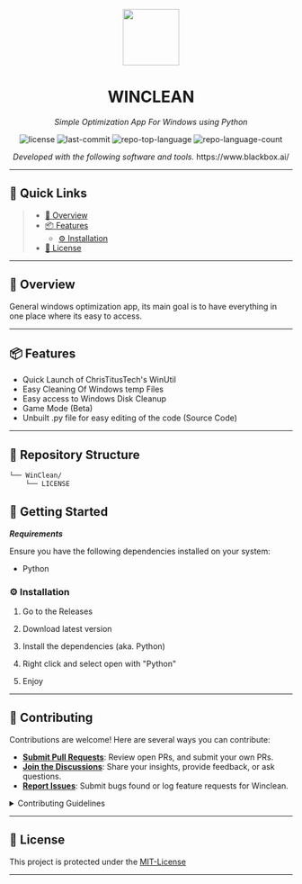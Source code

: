 <p align="center">
  <img src="https://cdn.glitch.global/e3e32469-706a-48cb-b345-8cec79902113/image.png?v=1716911761229" width="100" />
</p>
<p align="center">
    <h1 align="center">WINCLEAN</h1>
</p>
<p align="center">
    <em>Simple Optimization App For Windows using Python</em>
</p>
<p align="center">
	<img src="https://img.shields.io/github/license/vanitiez/WinClean?style=flat&color=0080ff" alt="license">
	<img src="https://img.shields.io/github/last-commit/vanitiez/WinClean?style=flat&logo=git&logoColor=white&color=0080ff" alt="last-commit">
	<img src="https://img.shields.io/github/languages/top/vanitiez/WinClean?style=flat&color=0080ff" alt="repo-top-language">
	<img src="https://img.shields.io/github/languages/count/vanitiez/WinClean?style=flat&color=0080ff" alt="repo-language-count">
<p>
<p align="center">
		<em>Developed with the following software and tools.</em>
	https://www.blackbox.ai/
</p>
<p align="center">
	</p>
<hr>

## 🔗 Quick Links

> - [📍 Overview](#-overview)
> - [📦 Features](#-features)
>   - [⚙️ Installation](#️-installation)
> - [📄 License](#-license)
---

## 📍 Overview

General windows optimization app, its main goal is to have everything in one place where its easy to access.

---

## 📦 Features

- Quick Launch of ChrisTitusTech's WinUtil
- Easy Cleaning Of Windows temp Files
- Easy access to Windows Disk Cleanup
- Game Mode (Beta)
- Unbuilt .py file for easy editing of the code (Source Code)

---

## 📂 Repository Structure

```sh
└── WinClean/
    └── LICENSE
```

## 🚀 Getting Started

***Requirements***

Ensure you have the following dependencies installed on your system:
- Python


### ⚙️ Installation

1. Go to the Releases

2. Download latest version

3. Install the dependencies (aka. Python) 

4. Right click and select open with "Python" 

5. Enjoy

---

## 🤝 Contributing

Contributions are welcome! Here are several ways you can contribute:

- **[Submit Pull Requests](https://github.com/vanitiez/WinClean/blob/main/CONTRIBUTING.md)**: Review open PRs, and submit your own PRs.
- **[Join the Discussions](https://github.com/vanitiez/WinClean/discussions)**: Share your insights, provide feedback, or ask questions.
- **[Report Issues](https://github.com/vanitiez/WinClean/issues)**: Submit bugs found or log feature requests for Winclean.

<details closed>
    <summary>Contributing Guidelines</summary>

1. **Fork the Repository**: Start by forking the project repository to your GitHub account.
2. **Clone Locally**: Clone the forked repository to your local machine using a Git client.
   ```sh
   git clone https://github.com/vanitiez/WinClean
   ```
3. **Create a New Branch**: Always work on a new branch, giving it a descriptive name.
   ```sh
   git checkout -b new-feature-x
   ```
4. **Make Your Changes**: Develop and test your changes locally.
5. **Commit Your Changes**: Commit with a clear message describing your updates.
   ```sh
   git commit -m 'Implemented new feature x.'
   ```
6. **Push to GitHub**: Push the changes to your forked repository.
   ```sh
   git push origin new-feature-x
   ```
7. **Submit a Pull Request**: Create a PR against the original project repository. Clearly describe the changes and their motivations.

Once your PR is reviewed and approved, it will be merged into the main branch.

</details>

---

## 📄 License

This project is protected under the [MIT-License](https://choosealicense.com/licenses)

---


